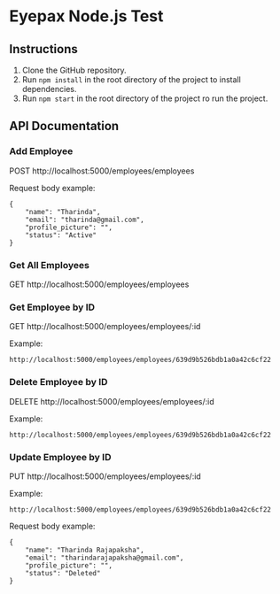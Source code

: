 # Eyepax Node.js Test

## Instructions

1. Clone the GitHub repository.
2. Run `npm install` in the root directory of the project to install dependencies.
3. Run `npm start` in the root directory of the project ro run the project.

## API Documentation

### Add Employee

POST http://localhost:5000/employees/employees

Request body example:

```
{
    "name": "Tharinda",
    "email": "tharinda@gmail.com",
    "profile_picture": "",
    "status": "Active"
}
```

### Get All Employees

GET http://localhost:5000/employees/employees

### Get Employee by ID

GET http://localhost:5000/employees/employees/:id

Example:

```
http://localhost:5000/employees/employees/639d9b526bdb1a0a42c6cf22
```

### Delete Employee by ID

DELETE http://localhost:5000/employees/employees/:id

Example:

```
http://localhost:5000/employees/employees/639d9b526bdb1a0a42c6cf22
```

### Update Employee by ID

PUT http://localhost:5000/employees/employees/:id

Example:

```
http://localhost:5000/employees/employees/639d9b526bdb1a0a42c6cf22
```

Request body example:

```
{
    "name": "Tharinda Rajapaksha",
    "email": "tharindarajapaksha@gmail.com",
    "profile_picture": "",
    "status": "Deleted"
}
```

